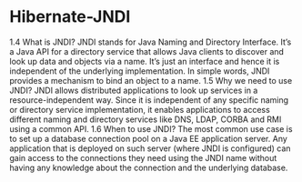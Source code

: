 # Hibernate-JNDI
1.4 What is JNDI?
JNDI stands for Java Naming and Directory Interface.
It’s a Java API for a directory service that allows Java clients to discover and look up data and objects via a name.
It’s just an interface and hence it is independent of the underlying implementation.
In simple words, JNDI provides a mechanism to bind an object to a name.
1.5 Why we need to use JNDI?
JNDI allows distributed applications to look up services in a resource-independent way.
Since it is independent of any specific naming or directory service implementation, it enables applications to access different naming and directory services like DNS, LDAP, CORBA and RMI using a common API.
1.6 When to use JNDI?
The most common use case is to set up a database connection pool on a Java EE application server.
Any application that is deployed on such server (where JNDI is configured) can gain access to the connections they need using the JNDI name without having any knowledge about the connection and the underlying database.
